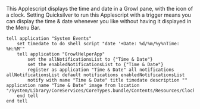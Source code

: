 This Applescript displays the time and date in a Growl pane, with the
icon of a clock. Setting Quicksilver to run this Applescript with a
trigger means you can display the time & date whenever you like without
having it displayed in the Menu Bar.

``` applescript
tell application "System Events"
    set timedate to do shell script "date '+Date: %d/%m/%y%nTime: %H:%M'"
    tell application "GrowlHelperApp"
        set the allNotificationsList to {"Time & Date"}
        set the enabledNotificationsList to {"Time & Date"}
        register as application "Time & Date" all notifications allNotificationsList default notifications enabledNotificationsList
        notify with name "Time & Date" title timedate description "" application name "Time & Date" image from location "/System/Library/CoreServices/CoreTypes.bundle/Contents/Resources/Clock.icns"
    end tell
end tell
```